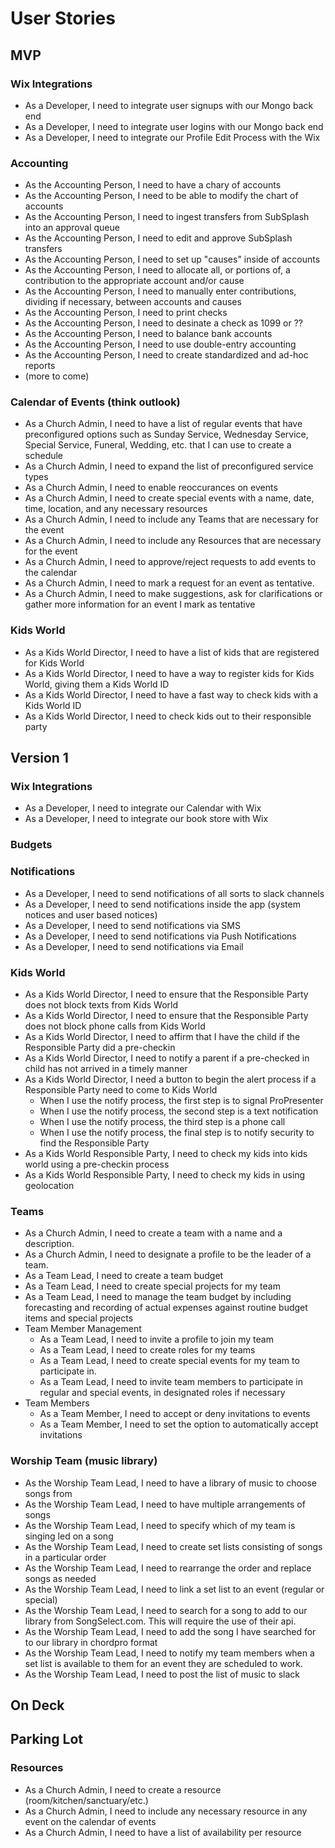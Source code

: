 # User Stories
## MVP
### Wix Integrations
- As a Developer, I need to integrate user signups with our Mongo back end
- As a Developer, I need to integrate user logins with our Mongo back end
- As a Developer, I need to integrate our Profile Edit Process with the Wix


### Accounting
- As the Accounting Person, I need to have a chary of accounts
- As the Accounting Person, I need to be able to modify the chart of accounts
- As the Accounting Person, I need to ingest transfers from SubSplash into an approval queue
- As the Accounting Person, I need to edit and approve SubSplash transfers
- As the Accounting Person, I need to set up "causes" inside of accounts
- As the Accounting Person, I need to allocate all, or portions of, a contribution to the appropriate account and/or cause
- As the Accounting Person, I need to manually enter contributions, dividing if necessary, between accounts and causes
- As the Accounting Person, I need to print checks
- As the Accounting Person, I need to desinate a check as 1099 or ??
- As the Accounting Person, I need to balance bank accounts
- As the Accounting Person, I need to use double-entry accounting
- As the Accounting Person, I need to create standardized and ad-hoc reports
- (more to come)

### Calendar of Events (think outlook)
- As a Church Admin, I need to have a list of regular events that have preconfigured options such as Sunday Service, Wednesday Service, Special Service, Funeral, Wedding, etc. that I can use to create a schedule
- As a Church Admin, I need to expand the list of preconfigured service types
- As a Church Admin, I need to enable reoccurances on events
- As a Church Admin, I need to create special events with a name, date, time, location, and any necessary resources
- As a Church Admin, I need to include any Teams that are necessary for the event
- As a Church Admin, I need to include any Resources that are necessary for the event
- As a Church Admin, I need to approve/reject requests to add events to the calendar
- As a Church Admin, I need to mark a request for an event as tentative.
- As a Church Admin, I need to make suggestions, ask for clarifications or gather more information for an event I mark as tentative

### Kids World
- As a Kids World Director, I need to have a list of kids that are registered for Kids World
- As a Kids World Director, I need to have a way to register kids for Kids World, giving them a Kids World ID
- As a Kids World Director, I need to have a fast way to check kids with a Kids World ID
- As a Kids World Director, I need to check kids out to their responsible party

## Version 1
### Wix Integrations
- As a Developer, I need to integrate our Calendar with Wix
- As a Developer, I need to integrate our book store with Wix

### Budgets

### Notifications
- As a Developer, I need to send notifications of all sorts to slack channels
- As a Developer, I need to send notifications inside the app (system notices and user based notices)
- As a Developer, I need to send notifications via SMS 
- As a Developer, I need to send notifications via Push Notifications
- As a Developer, I need to send notifications via Email  

### Kids World
- As a Kids World Director, I need to ensure that the Responsible Party does not block texts from Kids World
- As a Kids World Director, I need to ensure that the Responsible Party does not block phone calls from Kids World
- As a Kids World Director, I need to affirm that I have the child if the Responsible Party did a pre-checkin
- As a Kids World Director, I need to notify a parent if a pre-checked in child has not arrived in a timely manner
- As a Kids World Director, I need a button to begin the alert process if a Responsible Party need to come to Kids World
  - When I use the notify process, the first step is to signal ProPresenter
  - When I use the notify process, the second step is a text notification
  - When I use the notify process, the third step is a phone call
  - When I use the notify process, the final step is to notify security to find the Responsible Party
- As a Kids World Responsible Party, I need to check my kids into kids world using a pre-checkin process
- As a Kids World Responsible Party, I need to check my kids in using geolocation

### Teams
- As a Church Admin, I need to create a team with a name and a description.
- As a Church Admin, I need to designate a profile to be the leader of a team. 
- As a Team Lead, I need to create a team budget 
- As a Team Lead, I need to create special projects for my team
- As a Team Lead, I need to manage the team budget by including forecasting and recording of actual expenses against routine budget items and special projects
- Team Member Management
  - As a Team Lead, I need to invite a profile to join my team
  - As a Team Lead, I need to create roles for my teams
  - As a Team Lead, I need to create special events for my team to participate in.
  - As a Team Lead, I need to invite team members to participate in regular and special events, in designated roles if necessary
- Team Members
  - As a Team Member, I need to accept or deny invitations to events
  - As a Team Member, I need to set the option to automatically accept invitations

### Worship Team (music library)
- As the Worship Team Lead, I need to have a library of music to choose songs from
- As the Worship Team Lead, I need to have multiple arrangements of songs
- As the Worship Team Lead, I need to specify which of my team is singing led on a song
- As the Worship Team Lead, I need to create set lists consisting of songs in a particular order
- As the Worship Team Lead, I need to rearrange the order and replace songs as needed
- As the Worship Team Lead, I need to link a set list to an event (regular or special)
- As the Worship Team Lead, I need to search for a song to add to our library from SongSelect.com. This will require the use of their api.
- As the Worship Team Lead, I need to add the song I have searched for to our library in chordpro format
- As the Worship Team Lead, I need to notify my team members when a set list is available to them for an event they are scheduled to work.
- As the Worship Team Lead, I need to post the list of music to slack

## On Deck

## Parking Lot

### Resources
- As a Church Admin, I need to create a resource (room/kitchen/sanctuary/etc.)
- As a Church Admin, I need to include any necessary resource in any event on the calendar of events
- As a Church Admin, I need to have a list of availability per resource




